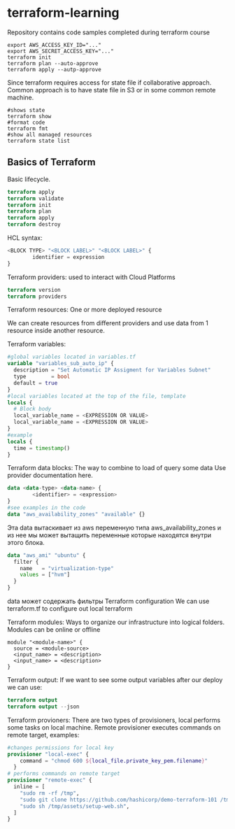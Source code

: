 # terraform-learning
Repository contains code samples completed during terraform course

```
export AWS_ACCESS_KEY_ID="..."
export AWS_SECRET_ACCESS_KEY="..."
terraform init
terraform plan --auto-approve
terraform apply --autp-approve
```

Since terraform requires access for state file if collaborative approach.
Common approach is to have state file in S3 or in some common remote machine.

```
#shows state
terraform show
#format code
terraform fmt
#show all managed resources
terraform state list
```

## Basics of Terraform
Basic lifecycle.
```terraform
terraform apply
terraform validate
terraform init
terraform plan
terraform apply
terraform destroy
```

HCL syntax:
```terraform
<BLOCK TYPE> "<BLOCK LABEL>" "<BLOCK LABEL>" {
        identifier = expression
} 
```
Terraform providers:
used to interact with Cloud Platforms
```terraform
terraform version
terraform providers
```

Terraform resources:
One or more deployed resource

We can create resources from different providers and
use data from 1 resource inside another resource.

Terraform variables:
```terraform
#global variables located in variables.tf
variable "variables_sub_auto_ip" {
  description = "Set Automatic IP Assigment for Variables Subnet"
  type        = bool
  default = true
}
#local variables located at the top of the file, template
locals {
  # Block body
  local_variable_name = <EXPRESSION OR VALUE>
  local_variable_name = <EXPRESSION OR VALUE>
}
#example
locals {
  time = timestamp()
}
```

Terraform data blocks:
The way to combine to load of query some data
Use provider documentation here.
```terraform
data <data-type> <data-name> {
        <identifier> = <expression>
}
#see examples in the code
data "aws_availability_zones" "available" {}
```
Эта data вытаскивает из aws переменную типа aws_availability_zones и из нее мы может вытащить 
переменные которые находятся внутри этого блока.
```terraform
data "aws_ami" "ubuntu" {
  filter {
    name   = "virtualization-type"
    values = ["hvm"]
  }
}
```
data может содержать фильтры
Terraform configuration
We can use terraform.tf to configure out local terraform

Terraform modules:
Ways to organize our infrastructure into logical folders. Modules can be online or offline
```shell
module "<module-name>" {
  source = <module-source>
  <input_name> = <description>
  <input_name> = <description>
}
```

Terraform output:
If we want to see some output variables after our deploy we can use:
```terraform
terraform output
terraform output --json
```
Terraform provioners:
There are two types of provisioners, local performs some tasks on local machine.
Remote provisioner executes commands on remote target, examples:
```terraform
#changes permissions for local key
provisioner "local-exec" {
    command = "chmod 600 ${local_file.private_key_pem.filename}"
  }
# performs commands on remote target
provisioner "remote-exec" {
  inline = [
    "sudo rm -rf /tmp",
    "sudo git clone https://github.com/hashicorp/demo-terraform-101 /tmp",
    "sudo sh /tmp/assets/setup-web.sh",
  ]
}
```







